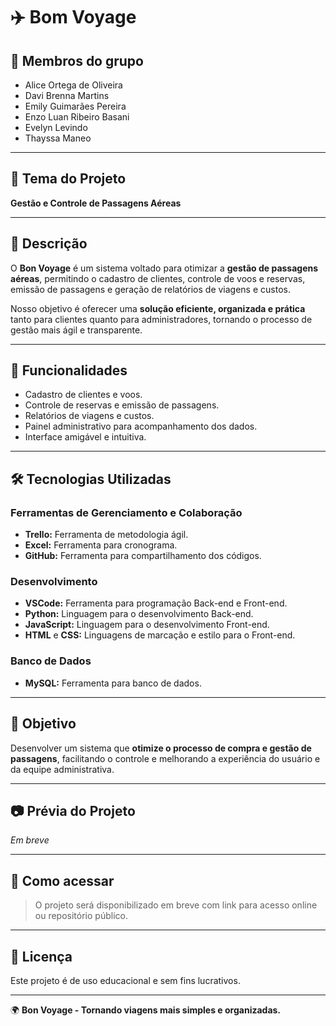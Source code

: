 # ✈️ Bom Voyage

## 👥 Membros do grupo
- Alice Ortega de Oliveira
- Davi Brenna Martins
- Emily Guimarães Pereira
- Enzo Luan Ribeiro Basani
- Evelyn Levindo
- Thayssa Maneo

---

## 📌 Tema do Projeto
**Gestão e Controle de Passagens Aéreas**

---

## 📝 Descrição
O **Bon Voyage** é um sistema voltado para otimizar a **gestão de passagens aéreas**, permitindo o cadastro de clientes, controle de voos e reservas, emissão de passagens e geração de relatórios de viagens e custos.

Nosso objetivo é oferecer uma **solução eficiente, organizada e prática** tanto para clientes quanto para administradores, tornando o processo de gestão mais ágil e transparente.

---

## 🚀 Funcionalidades
- Cadastro de clientes e voos.
- Controle de reservas e emissão de passagens.
- Relatórios de viagens e custos.
- Painel administrativo para acompanhamento dos dados.
- Interface amigável e intuitiva.

---

## 🛠️ Tecnologias Utilizadas

### Ferramentas de Gerenciamento e Colaboração
- **Trello:** Ferramenta de metodologia ágil.
- **Excel:** Ferramenta para cronograma.
- **GitHub:** Ferramenta para compartilhamento dos códigos.

### Desenvolvimento
- **VSCode:** Ferramenta para programação Back-end e Front-end.
- **Python:** Linguagem para o desenvolvimento Back-end.
- **JavaScript:** Linguagem para o desenvolvimento Front-end.
- **HTML** e **CSS:** Linguagens de marcação e estilo para o Front-end.

### Banco de Dados
- **MySQL:** Ferramenta para banco de dados.

---

## 🎯 Objetivo
Desenvolver um sistema que **otimize o processo de compra e gestão de passagens**, facilitando o controle e melhorando a experiência do usuário e da equipe administrativa.

---

## 📷 Prévia do Projeto
*Em breve*

---

## 📌 Como acessar
> O projeto será disponibilizado em breve com link para acesso online ou repositório público.

---

## 📄 Licença
Este projeto é de uso educacional e sem fins lucrativos.

---

🌍 **Bon Voyage - Tornando viagens mais simples e organizadas.**
